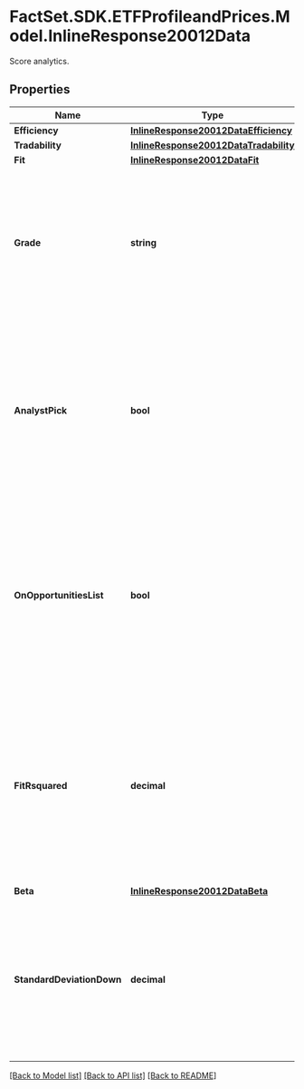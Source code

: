 # FactSet.SDK.ETFProfileandPrices.Model.InlineResponse20012Data
Score analytics.

## Properties

Name | Type | Description | Notes
------------ | ------------- | ------------- | -------------
**Efficiency** | [**InlineResponse20012DataEfficiency**](InlineResponse20012DataEfficiency.md) |  | [optional] 
**Tradability** | [**InlineResponse20012DataTradability**](InlineResponse20012DataTradability.md) |  | [optional] 
**Fit** | [**InlineResponse20012DataFit**](InlineResponse20012DataFit.md) |  | [optional] 
**Grade** | **string** | Combining the efficiency and tradability scores, FactSet assigns a letter grade (A-F) that provides a concise view on how efficient and tradable each ETP is. Available for the regions: US. | [optional] 
**AnalystPick** | **bool** | If true, this fund has been chosen by the FactSet ETP Analytics Team to provide comprehensive, market-like exposure to an area of the market/segment, keeping costs and liquidity in mind. Available for the regions: US. | [optional] 
**OnOpportunitiesList** | **bool** | If true, this fund has been chosen by the FactSet ETP Analytics Team as providing potentially valuable but alternative exposure to the market/segment, keeping costs and liquidity in mind. Available for the regions: US. | [optional] 
**FitRsquared** | **decimal** | The degree to which the daily returns of fund NAV and its FactSet designated segment benchmark move up and down in unison, ranging from 1.0 (perfect co-movement) to zero (no relation). Available for the regions: US. | [optional] 
**Beta** | [**InlineResponse20012DataBeta**](InlineResponse20012DataBeta.md) |  | [optional] 
**StandardDeviationDown** | **decimal** | A measure of the variability between the fund&#39;s returns and the FactSet designated segment benchmark returns on days when the fund underperforms the benchmark. Available for the regions: US. | [optional] 

[[Back to Model list]](../README.md#documentation-for-models) [[Back to API list]](../README.md#documentation-for-api-endpoints) [[Back to README]](../README.md)

